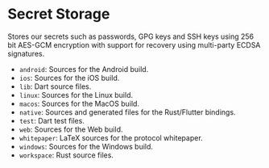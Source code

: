 # Secret Storage

Stores our secrets such as passwords, GPG keys and SSH keys using 256 bit AES-GCM encryption with support for recovery using multi-party ECDSA signatures.

* `android`: Sources for the Android build.
* `ios`: Sources for the iOS build.
* `lib`: Dart source files.
* `linux`: Sources for the Linux build.
* `macos`: Sources for the MacOS build.
* `native`: Sources and generated files for the Rust/Flutter bindings.
* `test`: Dart test files.
* `web`: Sources for the Web build.
* `whitepaper`: LaTeX sources for the protocol whitepaper.
* `windows`: Sources for the Windows build.
* `workspace`: Rust source files.
